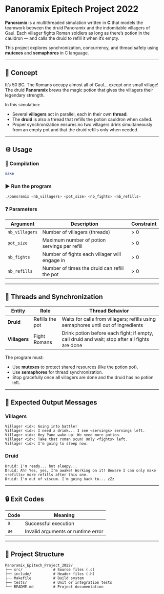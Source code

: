 # Panoramix Epitech Project 2022

**Panoramix** is a multithreaded simulation written in **C** that models the teamwork between the druid Panoramix and the indomitable villagers of Gaul.
Each villager fights Roman soldiers as long as there’s potion in the cauldron — and calls the druid to refill it when it’s empty.

This project explores synchronization, concurrency, and thread safety using **mutexes** and **semaphores** in C language.

---

## 🧠 Concept

It’s 50 BC.
The Romans occupy almost all of Gaul... except one small village! The druid **Panoramix** brews the magic potion that gives the villagers their legendary strength.

In this simulation:

* Several **villagers** act in parallel, each in their own **thread**.
* The **druid** is also a thread that refills the potion cauldron when called.
* Proper synchronization ensures no two villagers drink simultaneously from an empty pot and that the druid refills only when needed.

---

## ⚙️ Usage

### 🧰 Compilation

```bash
make
```

### ▶️ Run the program

```bash
./panoramix <nb_villagers> <pot_size> <nb_fights> <nb_refills>
```

### ❓ Parameters

| Argument       | Description                                   | Constraint |
| -------------- | --------------------------------------------- | ---------- |
| `nb_villagers` | Number of villagers (threads)                 | > 0        |
| `pot_size`     | Maximum number of potion servings per refill  | > 0        |
| `nb_fights`    | Number of fights each villager will engage in | > 0        |
| `nb_refills`   | Number of times the druid can refill the pot  | > 0        |

---

## 🧵 Threads and Synchronization

| Entity        | Role            | Thread Behavior                                                                               |
| ------------- | --------------- | --------------------------------------------------------------------------------------------- |
| **Druid**     | Refills the pot | Waits for calls from villagers; refills using semaphores until out of ingredients             |
| **Villagers** | Fight Romans    | Drink potion before each fight; if empty, call druid and wait; stop after all fights are done |

The program must:

* Use **mutexes** to protect shared resources (like the potion pot).
* Use **semaphores** for thread synchronization.
* Stop gracefully once all villagers are done and the druid has no potion left.

---

## 🧾 Expected Output Messages

### Villagers

```
Villager <id>: Going into battle!
Villager <id>: I need a drink... I see <servings> servings left.
Villager <id>: Hey Pano wake up! We need more potion.
Villager <id>: Take that roman scum! Only <fights> left.
Villager <id>: I'm going to sleep now.
```

### Druid

```
Druid: I'm ready... but sleepy...
Druid: Ah! Yes, yes, I'm awake! Working on it! Beware I can only make <refills> more refills after this one.
Druid: I'm out of viscum. I'm going back to... zZz
```

---

## 🔒 Exit Codes

| Code | Meaning                            |
| ---- | ---------------------------------- |
| `0`  | Successful execution               |
| `84` | Invalid arguments or runtime error |

---

## 📂 Project Structure

```
Panoramix_Epitech_Project_2022/
├── src/              # Source files (.c)
├── include/          # Header files (.h)
├── Makefile          # Build system
├── tests/            # Unit or integration tests
└── README.md         # Project documentation
```
